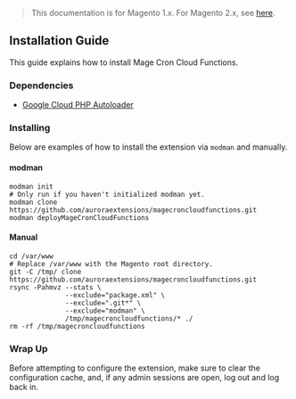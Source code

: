 <blockquote class="important">This documentation is for Magento 1.x. For Magento 2.x, see <a href="https://docs.auroraextensions.com/magento/extensions/2.x/magecroncloudfunctions/latest/">here</a>.</blockquote>

## Installation Guide

This guide explains how to install Mage Cron Cloud Functions.

### Dependencies

+ [Google Cloud PHP Autoloader](https://github.com/auroraextensions/googlecloudphpautoloader)

### Installing

Below are examples of how to install the extension via `modman` and manually.

#### modman

```
modman init                                                                         # Only run if you haven't initialized modman yet.
modman clone https://github.com/auroraextensions/magecroncloudfunctions.git
modman deployMageCronCloudFunctions
```

#### Manual

```
cd /var/www                                                                         # Replace /var/www with the Magento root directory.
git -C /tmp/ clone https://github.com/auroraextensions/magecroncloudfunctions.git
rsync -Pahmvz --stats \
              --exclude="package.xml" \
              --exclude=".git*" \
              --exclude="modman" \
              /tmp/magecroncloudfunctions/* ./
rm -rf /tmp/magecroncloudfunctions
```

### Wrap Up

Before attempting to configure the extension, make sure to clear the configuration cache, and, if any admin sessions are open, log out and log back in.
